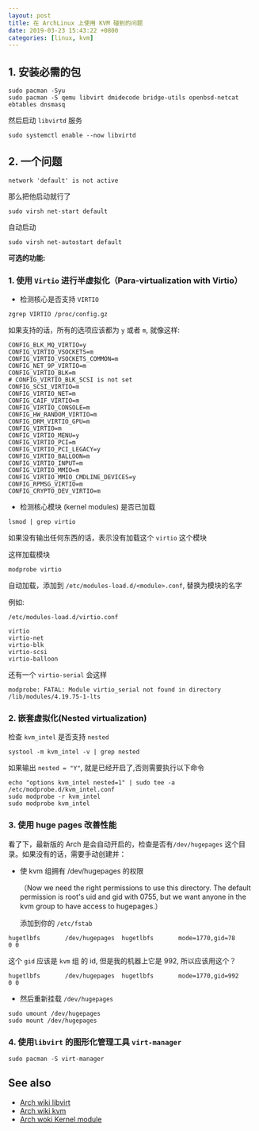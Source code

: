 ```yaml
---
layout: post
title: 在 ArchLinux 上使用 KVM 碰到的问题
date: 2019-03-23 15:43:22 +0800
categories: [linux, kvm]
---
```


## 1. 安装必需的包

```shell
sudo pacman -Syu
sudo pacman -S qemu libvirt dmidecode bridge-utils openbsd-netcat ebtables dnsmasq
```

然后启动 `libvirtd` 服务

```shell
sudo systemctl enable --now libvirtd
```

## 2. 一个问题

```shell
network 'default' is not active
```

那么把他启动就行了


```shell
sudo virsh net-start default
```

自动启动

```shell
sudo virsh net-autostart default
```

**可选的功能:**

### 1. 使用 `Virtio` 进行半虚拟化（Para-virtualization with Virtio）

- 检测核心是否支持 `VIRTIO`

```
zgrep VIRTIO /proc/config.gz
```

如果支持的话，所有的选项应该都为 `y` 或者 `m`, 就像这样:

```shell
CONFIG_BLK_MQ_VIRTIO=y
CONFIG_VIRTIO_VSOCKETS=m
CONFIG_VIRTIO_VSOCKETS_COMMON=m
CONFIG_NET_9P_VIRTIO=m
CONFIG_VIRTIO_BLK=m
# CONFIG_VIRTIO_BLK_SCSI is not set
CONFIG_SCSI_VIRTIO=m
CONFIG_VIRTIO_NET=m
CONFIG_CAIF_VIRTIO=m
CONFIG_VIRTIO_CONSOLE=m
CONFIG_HW_RANDOM_VIRTIO=m
CONFIG_DRM_VIRTIO_GPU=m
CONFIG_VIRTIO=m
CONFIG_VIRTIO_MENU=y
CONFIG_VIRTIO_PCI=m
CONFIG_VIRTIO_PCI_LEGACY=y
CONFIG_VIRTIO_BALLOON=m
CONFIG_VIRTIO_INPUT=m
CONFIG_VIRTIO_MMIO=m
CONFIG_VIRTIO_MMIO_CMDLINE_DEVICES=y
CONFIG_RPMSG_VIRTIO=m
CONFIG_CRYPTO_DEV_VIRTIO=m
```

- 检测核心模块 (kernel modules) 是否已加载

```
lsmod | grep virtio
```

如果没有输出任何东西的话，表示没有加载这个 `virtio` 这个模块

这样加载模块

```
modprobe virtio
```

自动加载，添加到 `/etc/modules-load.d/<module>.conf`, <module> 替换为模块的名字

例如:

`/etc/modules-load.d/virtio.conf`

```shell
virtio
virtio-net
virtio-blk
virtio-scsi
virtio-balloon
```

还有一个 `virtio-serial` 会这样

```
modprobe: FATAL: Module virtio_serial not found in directory /lib/modules/4.19.75-1-lts
```

### 2. 嵌套虚拟化(Nested virtualization)

检查 `kvm_intel` 是否支持 `nested`


```
systool -m kvm_intel -v | grep nested
```

如果输出 `nested = "Y"`, 就是已经开启了,否则需要执行以下命令

```shell
echo "options kvm_intel nested=1" | sudo tee -a /etc/modprobe.d/kvm_intel.conf
sudo modprobe -r kvm_intel
sudo modprobe kvm_intel
```

### 3.  使用 huge pages 改善性能

看了下，最新版的 Arch 是会自动开启的，检查是否有`/dev/hugepages` 这个目录。如果没有的话，需要手动创建并：

- 使 kvm 组拥有 /dev/hugepages 的权限

  （Now we need the right permissions to use this directory. The default 
  permission is root's uid and gid with 0755, but we want anyone in the 
  kvm group to have access to hugepages.）

  添加到你的 `/etc/fstab`

```shell
hugetlbfs       /dev/hugepages  hugetlbfs       mode=1770,gid=78        0 0
```

这个 `gid` 应该是 `kvm` 组 的 id, 但是我的机器上它是 992, 所以应该用这个？

```shell
hugetlbfs       /dev/hugepages  hugetlbfs       mode=1770,gid=992        0 0
```


- 然后重新挂载 `/dev/hugepages`

```shell
sudo umount /dev/hugepages
sudo mount /dev/hugepages
```

### 4.  使用`libvirt` 的图形化管理工具 `virt-manager`


```
sudo pacman -S virt-manager
```

## See also

- [Arch wiki libvirt](https://wiki.archlinux.org/index.php/libvirt)
- [Arch wiki kvm](https://wiki.archlinux.org/index.php/KVM)
- [Arch woki Kernel module](https://wiki.archlinux.org/index.php/Kernel_module)
